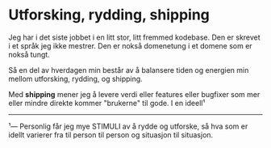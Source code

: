 # Utforsking, rydding, shipping

Jeg har i det siste jobbet i en litt stor, litt fremmed kodebase.
Den er skrevet i et språk jeg ikke mestrer.
Den er nokså domenetung i et domene som er nokså tungt.

Så en del av hverdagen min består av å balansere tiden og energien min mellom utforsking, rydding, og shipping. 

Med **shipping** mener jeg å levere verdi eller features eller bugfixer som mer eller mindre direkte kommer "brukerne" til gode.
I en ideell¹

---
¹— Personlig får jeg mye STIMULI av å rydde og utforske, så hva som er idellt varierer fra til person til person og situasjon til situasjon.

